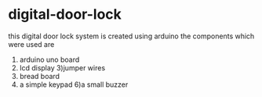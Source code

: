 # digital-door-lock
this digital door lock system is created using arduino 
the components which were used are 
1) arduino uno board
2) lcd display
3)jumper wires 
4) bread board 
5) a simple keypad
6)a small buzzer 
